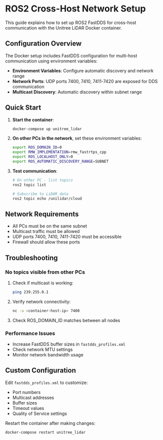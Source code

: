 # ROS2 Cross-Host Network Setup

This guide explains how to set up ROS2 FastDDS for cross-host communication with the Unitree LiDAR Docker container.

## Configuration Overview

The Docker setup includes FastDDS configuration for multi-host communication using environment variables:

- **Environment Variables**: Configure automatic discovery and network range
- **Network Ports**: UDP ports 7400, 7410, 7411-7420 are exposed for DDS communication
- **Multicast Discovery**: Automatic discovery within subnet range

## Quick Start

1. **Start the container**:
   ```bash
   docker-compose up unitree_lidar
   ```

2. **On other PCs in the network**, set these environment variables:
   ```bash
   export ROS_DOMAIN_ID=0
   export RMW_IMPLEMENTATION=rmw_fastrtps_cpp
   export ROS_LOCALHOST_ONLY=0
   export ROS_AUTOMATIC_DISCOVERY_RANGE=SUBNET
   ```

3. **Test communication**:
   ```bash
   # On other PC - list topics
   ros2 topic list
   
   # Subscribe to LiDAR data
   ros2 topic echo /unilidar/cloud
   ```

## Network Requirements

- All PCs must be on the same subnet
- Multicast traffic must be allowed
- UDP ports 7400, 7410, 7411-7420 must be accessible
- Firewall should allow these ports

## Troubleshooting

### No topics visible from other PCs

1. Check if multicast is working:
   ```bash
   ping 239.255.0.1
   ```

2. Verify network connectivity:
   ```bash
   nc -u <container-host-ip> 7400
   ```

3. Check ROS_DOMAIN_ID matches between all nodes

### Performance Issues

- Increase FastDDS buffer sizes in `fastdds_profiles.xml`
- Check network MTU settings
- Monitor network bandwidth usage

## Custom Configuration

Edit `fastdds_profiles.xml` to customize:
- Port numbers
- Multicast addresses  
- Buffer sizes
- Timeout values
- Quality of Service settings

Restart the container after making changes:
```bash
docker-compose restart unitree_lidar
```